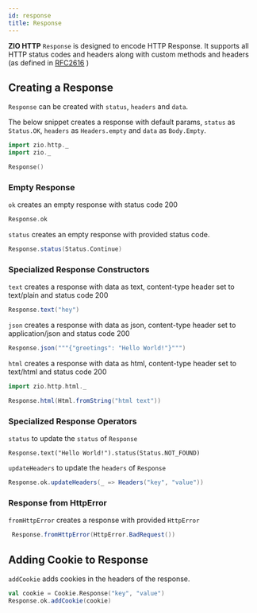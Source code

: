 ```yaml
---
id: response
title: Response
---
```


**ZIO HTTP** `Response` is designed to encode HTTP Response.
It supports all HTTP status codes and headers along with custom methods and headers (as defined in [RFC2616](https://datatracker.ietf.org/doc/html/rfc2616) )

## Creating a Response

`Response` can be created with `status`, `headers` and `data`.  

The below snippet creates a response with default params, `status` as `Status.OK`, `headers` as `Headers.empty` and `data` as `Body.Empty`.
```scala mdoc
import zio.http._
import zio._

Response()
```
### Empty Response

`ok` creates an empty response with status code 200

```scala mdoc
Response.ok
```

`status` creates an empty response with provided status code.

```scala mdoc
Response.status(Status.Continue)
```

### Specialized Response Constructors

`text` creates a response with data as text, content-type header set to text/plain and status code 200 

```scala mdoc
Response.text("hey")
```

`json` creates a response with data as json, content-type header set to application/json and status code 200 

```scala mdoc
Response.json("""{"greetings": "Hello World!"}""")
```

`html` creates a response with data as html, content-type header set to text/html and status code 200
```scala mdoc
import zio.http.html._

Response.html(Html.fromString("html text"))
```

### Specialized Response Operators

`status` to update the `status` of `Response`

```scal mdoca
Response.text("Hello World!").status(Status.NOT_FOUND)
```

`updateHeaders` to update the `headers` of `Response`

```scala mdoc
Response.ok.updateHeaders(_ => Headers("key", "value"))
```

### Response from HttpError

`fromHttpError` creates a response with provided `HttpError`

```scala mdoc
 Response.fromHttpError(HttpError.BadRequest())
```

## Adding Cookie to Response

`addCookie` adds cookies in the headers of the response.
```scala mdoc
val cookie = Cookie.Response("key", "value")
Response.ok.addCookie(cookie)
```